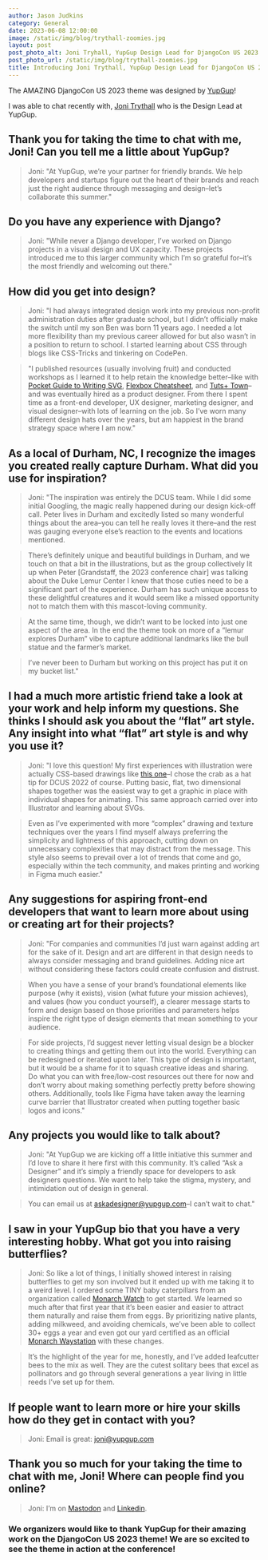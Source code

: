 ```yaml
---
author: Jason Judkins
category: General
date: 2023-06-08 12:00:00
image: /static/img/blog/trythall-zoomies.jpg
layout: post
post_photo_alt: Joni Tryhall, YupGup Design Lead for DjangoCon US 2023
post_photo_url: /static/img/blog/trythall-zoomies.jpg
title: Introducing Joni Trythall, YupGup Design Lead for DjangoCon US 2023
---
```


The AMAZING DjangoCon US 2023 theme was designed by [YupGup](https://yupgup.com/)! 

I was able to chat recently with, [Joni Trythall](https://mastodon.yupgup.com/@joni) who is the Design Lead at YupGup. 


## Thank you for taking the time to chat with me, Joni! Can you tell me a little about YupGup?

> Joni: "At YupGup, we’re your partner for friendly brands. We help developers and startups figure out the heart of their brands and reach just the right audience through messaging and design–let’s collaborate this summer."


## Do you have any experience with Django?

> Joni: "While never a Django developer, I’ve worked on Django projects in a visual design and UX capacity. These projects introduced me to this larger community which I’m so grateful for–it’s the most friendly and welcoming out there."

## How did you get into design?

> Joni: "I had always integrated design work into my previous non-profit administration duties after graduate school, but I didn’t officially make the switch until my son Ben was born 11 years ago. I needed a lot more flexibility than my previous career allowed for but also wasn’t in a position to return to school. I started learning about CSS through blogs like CSS-Tricks and tinkering on CodePen. 

> "I published resources (usually involving fruit) and conducted workshops as I learned it to help retain the knowledge better–like with [Pocket Guide to Writing SVG](https://svgpocketguide.com), [Flexbox Cheatsheet](https://jonitrythall.com/content/flexboxsheet.pdf), and [Tuts+ Town](https://webdesign.tutsplus.com/tutorials/web-design-for-kids-welcome-to-tuts-town--cms-23680)–and was eventually hired as a product designer. From there I spent time as a front-end developer, UX designer, marketing designer, and visual designer–with lots of learning on the job. So I’ve worn many different design hats over the years, but am happiest in the brand strategy space where I am now."

## As a local of Durham, NC, I recognize the images you created really capture Durham. What did you use for inspiration?

> Joni: "The inspiration was entirely the DCUS team. While I did some initial Googling, the magic really happened during our design kick-off call. Peter lives in Durham and excitedly listed so many wonderful things about the area–you can tell he really loves it there–and the rest was gauging everyone else’s reaction to the events and locations mentioned. 

> There’s definitely unique and beautiful buildings in Durham, and we touch on that a bit in the illustrations, but as the group collectively lit up when Peter [Grandstaff, the 2023 conference chair]  was talking about the Duke Lemur Center I knew that those cuties need to be a significant part of the experience. Durham has such unique access to these delightful creatures and it would seem like a missed opportunity not to match them with this mascot-loving community. 

> At the same time, though, we didn’t want to be locked into just one aspect of the area. In the end the theme took on more of a “lemur explores Durham” vibe to capture additional landmarks like the bull statue and the farmer’s market. 

> I’ve never been to Durham but working on this project has put it on my bucket list." 


## I had a much more artistic friend take a look at your work and help inform my questions. She thinks I should ask you about the “flat” art style. Any insight into what “flat” art style is and why you use it?

> Joni: "I love this question! My first experiences with illustration were actually CSS-based drawings like [this one](https://codepen.io/jonitrythall/pen/zYGKEg)–I chose the crab as a hat tip for DCUS 2022 of course. Putting basic, flat, two dimensional shapes together was the easiest way to get a graphic in place with individual shapes for animating. This same approach carried over into Illustrator and learning about SVGs. 

> Even as I’ve experimented with more “complex” drawing and texture techniques over the years I find myself always preferring the simplicity and lightness of this approach, cutting down on unnecessary complexities that may distract from the message. This style also seems to prevail over a lot of trends that come and go, especially within the tech community, and makes printing and working in Figma much easier."

## Any suggestions for aspiring front-end developers that want to learn more about using or creating art for their projects?

> Joni: "For companies and communities I’d just warn against adding art for the sake of it. Design and art are different in that design needs to always consider messaging and brand guidelines. Adding nice art without considering these factors could create confusion and distrust.

> When you have a sense of your brand’s foundational elements like purpose (why it exists), vision (what future your mission achieves), and values (how you conduct yourself), a clearer message starts to form and design based on those priorities and parameters helps inspire the right type of design elements that mean something to your audience.  

> For side projects, I’d suggest never letting visual design be a blocker to creating things and getting them out into the world. Everything can be redesigned or iterated upon later. This type of design is important, but it would be a shame for it to squash creative ideas and sharing. Do what you can with free/low-cost resources out there for now and don’t worry about making something perfectly pretty before showing others. Additionally, tools like Figma have taken away the learning curve barrier that Illustrator created when putting together basic logos and icons."

## Any projects you would like to talk about?

> Joni: "At YupGup we are kicking off a little initiative this summer and I’d love to share it here first with this community. It’s called “Ask a Designer” and it’s simply a friendly space for developers to ask designers questions. We want to help take the stigma, mystery, and intimidation out of design in general.  

> You can email us at [askadesigner@yupgup.com](mailto:askadesigner@yupgup.com)–I can’t wait to chat." 

## I saw in your YupGup bio that you have a very interesting hobby. What got you into raising butterflies?

> Joni: So like a lot of things, I initially showed interest in raising butterflies to get my son involved but it ended up with me taking it to a weird level. I ordered some TINY baby caterpillars from an organization called [Monarch Watch](https://monarchwatch.org/) to get started. We learned so much after that first year that it’s been easier and easier to attract them naturally and raise them from eggs. By prioritizing native plants, adding milkweed, and avoiding chemicals, we’ve been able to collect 30+ eggs a year and even got our yard certified as an official [Monarch Waystation](https://monarchwatch.org/waystations/) with these changes.

> It’s the highlight of the year for me, honestly, and I’ve added leafcutter bees to the mix as well. They are the cutest solitary bees that excel as pollinators and go through several generations a year living in little reeds I’ve set up for them. 

## If people want to learn more or hire your skills how do they get in contact with you? 

> Joni: Email is great: [joni@yupgup.com](joni@yupgup.com)

## Thank you so much for your taking the time to chat with me, Joni! Where can people find you online?

> Joni: I’m on [Mastodon](https://mastodon.yupgup.com/@joni) and [Linkedin](https://www.linkedin.com/in/jonitrythall/).


### We organizers would like to thank YupGup for their amazing work on the DjangoCon US 2023 theme! We are so excited to see the theme in action at the conference!
